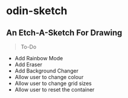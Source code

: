 # odin-sketch
## An Etch-A-Sketch For Drawing

> To-Do
- Add Rainbow Mode
- Add Eraser
- Add Background Changer
- Allow user to change colour
- Allow user to change grid sizes
- Allow user to reset the container